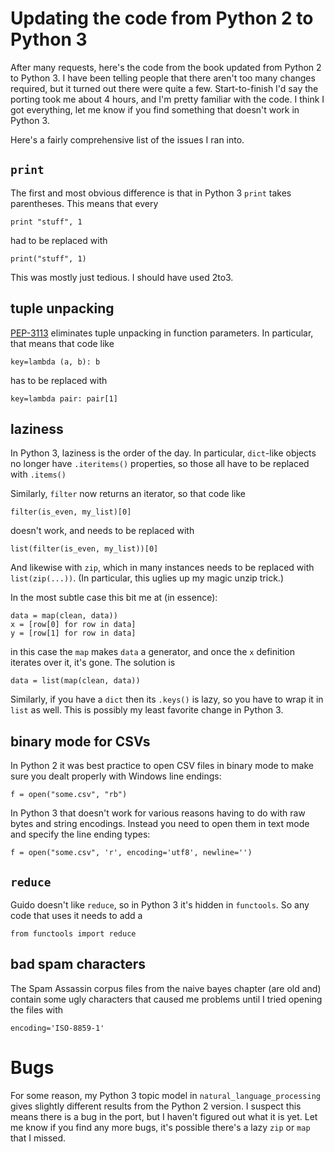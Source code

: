 # Updating the code from Python 2 to Python 3

After many requests, here's the code from the book updated from Python 2 to Python 3.
I have been telling people that there aren't too many changes required, but it turned
out there were quite a few. Start-to-finish I'd say the porting took me about 4 hours,
and I'm pretty familiar with the code. I think I got everything, let me know if you find something 
that doesn't work in Python 3.

Here's a fairly comprehensive list of the issues I ran into.

## `print`

The first and most obvious difference is that in Python 3 `print` takes parentheses.
This means that every

```
print "stuff", 1
```

had to be replaced with

```
print("stuff", 1)
```

This was mostly just tedious. I should have used 2to3.

## tuple unpacking

<a href="https://www.python.org/dev/peps/pep-3113/">PEP-3113</a> eliminates
tuple unpacking in function parameters. In particular, that means that code like

```
key=lambda (a, b): b
```

has to be replaced with

```
key=lambda pair: pair[1]
```

## laziness

In Python 3, laziness is the order of the day. In particular, `dict`-like
objects no longer have `.iteritems()` properties, so those all have to be replaced
with `.items()`

Similarly, `filter` now returns an iterator, so that code like

```
filter(is_even, my_list)[0]
```

doesn't work, and needs to be replaced with

```
list(filter(is_even, my_list))[0]
```

And likewise with `zip`, which in many instances needs to be replaced with `list(zip(...))`. (In particular, this uglies up my magic unzip trick.)

In the most subtle case this bit me at (in essence):

```
data = map(clean, data))
x = [row[0] for row in data]
y = [row[1] for row in data]
```

in this case the `map` makes `data` a generator, and once the `x` definition iterates
over it, it's gone. The solution is

```
data = list(map(clean, data))
```

Similarly, if you have a `dict` then its `.keys()` is lazy, so you have to wrap
it in `list` as well. This is possibly my least favorite change in Python 3.

## binary mode for CSVs

In Python 2 it was best practice to open CSV files in binary mode to
make sure you dealt properly with Windows line endings:

```
f = open("some.csv", "rb")
```

In Python 3 that doesn't work for various reasons having to do with raw bytes
and string encodings. Instead you need to open them in text mode and
specify the line ending types:

```
f = open("some.csv", 'r', encoding='utf8', newline='')
```

## `reduce`

Guido doesn't like `reduce`, so in Python 3 it's hidden in `functools`. So any code
that uses it needs to add a

```
from functools import reduce
```

## bad spam characters

The Spam Assassin corpus files from the naive bayes chapter (are old and)
contain some ugly characters that caused me problems until I tried opening the
files with

```
encoding='ISO-8859-1'
```

# Bugs

For some reason, my Python 3 topic model in `natural_language_processing` gives slightly different results from the Python 2 version. I suspect this means there is a bug in the port, but I haven't figured out what it is yet. Let me know if you find any more bugs, it's possible there's a lazy `zip` or `map` that I missed.
